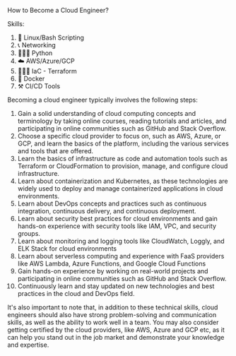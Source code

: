 How to Become a Cloud Engineer?

Skills:

1. 🐧 Linux/Bash Scripting
2. 📞 Networking
3. 👩🏽‍💻 Python
4. ☁️ AWS/Azure/GCP
5. 👷🏽‍♀ IaC - Terraform
6. 🐳 Docker
7. ⚒️ CI/CD Tools


Becoming a cloud engineer typically involves the following steps:

1. Gain a solid understanding of cloud computing concepts and terminology by taking online courses, reading tutorials and articles, and participating in online communities such as GitHub and Stack Overflow.
2. Choose a specific cloud provider to focus on, such as AWS, Azure, or GCP, and learn the basics of the platform, including the various services and tools that are offered.
3. Learn the basics of infrastructure as code and automation tools such as Terraform or CloudFormation to provision, manage, and configure cloud infrastructure.
4. Learn about containerization and Kubernetes, as these technologies are widely used to deploy and manage containerized applications in cloud environments.
5. Learn about DevOps concepts and practices such as continuous integration, continuous delivery, and continuous deployment.
6. Learn about security best practices for cloud environments and gain hands-on experience with security tools like IAM, VPC, and security groups.
7. Learn about monitoring and logging tools like CloudWatch, Loggly, and ELK Stack for cloud environments
8. Learn about serverless computing and experience with FaaS providers like AWS Lambda, Azure Functions, and Google Cloud Functions
9. Gain hands-on experience by working on real-world projects and participating in online communities such as GitHub and Stack Overflow.
10. Continuously learn and stay updated on new technologies and best practices in the cloud and DevOps field.

It's also important to note that, in addition to these technical skills, cloud engineers should also have strong problem-solving and communication skills, as well as the ability to work well in a team.
You may also consider getting certified by the cloud providers, like AWS, Azure and GCP etc, as it can help you stand out in the job market and demonstrate your knowledge and expertise.
